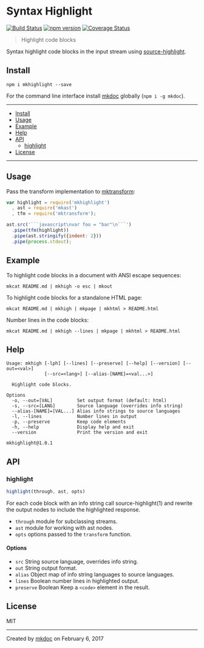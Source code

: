# Syntax Highlight

[![Build Status](https://travis-ci.org/mkdoc/mkhighlight.svg?v=3)](https://travis-ci.org/mkdoc/mkhighlight)
[![npm version](http://img.shields.io/npm/v/mkhighlight.svg?v=3)](https://npmjs.org/package/mkhighlight)
[![Coverage Status](https://coveralls.io/repos/mkdoc/mkhighlight/badge.svg?branch=master&service=github&v=3)](https://coveralls.io/github/mkdoc/mkhighlight?branch=master)

> Highlight code blocks

Syntax highlight code blocks in the input stream using [source-highlight][].

## Install

```
npm i mkhighlight --save
```

For the command line interface install [mkdoc][] globally (`npm i -g mkdoc`).

---

- [Install](#install)
- [Usage](#usage)
- [Example](#example)
- [Help](#help)
- [API](#api)
  - [highlight](#highlight)
- [License](#license)

---

## Usage

Pass the transform implementation to [mktransform][]:

```javascript
var highlight = require('mkhighlight')
  , ast = require('mkast')
  , tfm = require('mktransform');

ast.src('```javascript\nvar foo = "bar"\n```')
  .pipe(tfm(highlight))
  .pipe(ast.stringify({indent: 2}))
  .pipe(process.stdout);
```

## Example

To highlight code blocks in a document with ANSI escape sequences:

```shell
mkcat README.md | mkhigh -o esc | mkout
```

To highlight code blocks for a standalone HTML page:

```shell
mkcat README.md | mkhigh | mkpage | mkhtml > README.html
```

Number lines in the code blocks:

```shell
mkcat README.md | mkhigh --lines | mkpage | mkhtml > README.html
```

## Help

```
Usage: mkhigh [-lph] [--lines] [--preserve] [--help] [--version] [--out=<val>]
              [--src=<lang>] [--alias-[NAME]=<val...>]

  Highlight code blocks.

Options
  -o, --out=[VAL]         Set output format (default: html)
  -s, --src=[LANG]        Source language (overrides info string)
  --alias-[NAME]=[VAL...] Alias info strings to source languages
  -l, --lines             Number lines in output
  -p, --preserve          Keep code elements
  -h, --help              Display help and exit
  --version               Print the version and exit

mkhighlight@1.0.1
```

## API

### highlight

```javascript
highlight(through, ast, opts)
```

For each code block with an info string call source-highlight(1) and
rewrite the output nodes to include the highlighted response.

* `through` module for subclassing streams.
* `ast` module for working with ast nodes.
* `opts` options passed to the `transform` function.

#### Options

* `src` String source language, overrides info string.
* `out` String output format.
* `alias` Object map of info string languages to source languages.
* `lines` Boolean number lines in highlighted output.
* `preserve` Boolean Keep a `<code>` element in the result.

## License

MIT

---

Created by [mkdoc](https://github.com/mkdoc/mkdoc) on February 6, 2017

[source-highlight]: https://www.gnu.org/software/src-highlite/source-highlight.html
[mkdoc]: https://github.com/mkdoc/mkdoc
[mktransform]: https://github.com/mkdoc/mktransform
[commonmark]: http://commonmark.org
[jshint]: http://jshint.com
[jscs]: http://jscs.info

